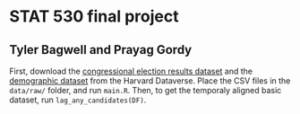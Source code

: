 # STAT 530 final project
## Tyler Bagwell and Prayag Gordy
First, download the [congressional election results dataset](https://dataverse.harvard.edu/dataset.xhtml?persistentId=doi:10.7910/DVN/IG0UN2) and the [demographic dataset](https://dataverse.harvard.edu/dataset.xhtml?persistentId=doi:10.7910/DVN/CI2EPI) from the Harvard Dataverse. Place the CSV files in the `data/raw/` folder, and run `main.R`. Then, to get the temporaly aligned basic dataset, run `lag_any_candidates(DF)`.
